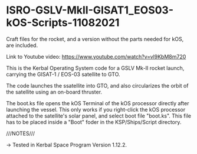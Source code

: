 # ISRO-GSLV-MkII-GISAT1_EOS03-kOS-Scripts-11082021

Craft files for the rocket, and a version without the parts needed for kOS, are included.

Link to Youtube video:
https://www.youtube.com/watch?v=vl9KbM8m720

This is the Kerbal Operating System code for a GSLV Mk-II rocket launch, carrying the GISAT-1 / EOS-03 satellite to GTO.

The code launches the ssatellite into GTO, and also circularizes the orbit of the satellite using an on-board thruster.

The boot.ks file opens the kOS Terminal of the kOS processor directly after launching the vessel. This only works if you right-click the kOS processor attached to the satellite's solar panel, and select boot file "boot.ks". This file has to be placed inside a "Boot" foder in the KSP/Ships/Script directory.

///NOTES///

-> Tested in Kerbal Space Program Version 1.12.2.
